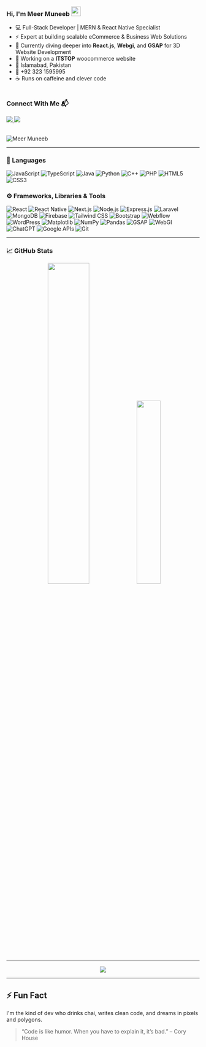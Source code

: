### Hi, I'm Meer Muneeb <img src="https://media.giphy.com/media/hvRJCLFzcasrR4ia7z/giphy.gif" width="25px">

- 💻 Full-Stack Developer | MERN & React Native Specialist
- ⚡ Expert at building scalable eCommerce & Business Web Solutions
- 🌱 Currently diving deeper into **React.js**, **Webgi**, and **GSAP** for 3D Website Development
- 🔭 Working on a **ITSTOP** woocommerce website 
- 📍 Islamabad, Pakistan
- 📱 +92 323 1595995
- ☕ Runs on caffeine and clever code
<br><br>

<h3 align="left">Connect With Me 📬</h3>

<a href="https://www.linkedin.com/in/meer-muneeb">
  <img src="https://img.shields.io/badge/LinkedIn-0077B5?style=for-the-badge&logo=linkedin&logoColor=white" />
</a>
<a href="mailto:meermuneeb18@gmail.com">
  <img src="https://img.shields.io/badge/Gmail-D14836?style=for-the-badge&logo=gmail&logoColor=white" />
</a>
<br><br>

<p align="left">
  <img src="https://komarev.com/ghpvc/?username=MeerMuneeb&label=Profile%20views&color=0e75b6&style=flat" alt="Meer Muneeb" />
</p>

---

### 🧠 Languages

![JavaScript](https://img.shields.io/badge/-JavaScript-black?style=flat-square&logo=javascript)
![TypeScript](https://img.shields.io/badge/-TypeScript-007ACC?style=flat-square&logo=typescript)
![Java](https://img.shields.io/badge/-Java-007396?style=flat-square&logo=java)
![Python](https://img.shields.io/badge/-Python-3776AB?style=flat-square&logo=python)
![C++](https://img.shields.io/badge/-C++-00599C?style=flat-square&logo=c%2B%2B)
![PHP](https://img.shields.io/badge/-PHP-777BB4?style=flat-square&logo=php)
![HTML5](https://img.shields.io/badge/-HTML5-E34F26?style=flat-square&logo=html5&logoColor=white)
![CSS3](https://img.shields.io/badge/-CSS3-1572B6?style=flat-square&logo=css3)

### ⚙️ Frameworks, Libraries & Tools

![React](https://img.shields.io/badge/-React-black?style=flat-square&logo=react)
![React Native](https://img.shields.io/badge/-React%20Native-20232A?style=flat-square&logo=react)
![Next.js](https://img.shields.io/badge/-Next.js-black?style=flat-square&logo=next.js)
![Node.js](https://img.shields.io/badge/-Node.js-black?style=flat-square&logo=node.js)
![Express.js](https://img.shields.io/badge/-Express.js-000000?style=flat-square&logo=express)
![Laravel](https://img.shields.io/badge/-Laravel-FF2D20?style=flat-square&logo=laravel)
![MongoDB](https://img.shields.io/badge/-MongoDB-4EA94B?style=flat-square&logo=mongodb)
![Firebase](https://img.shields.io/badge/-Firebase-FFCA28?style=flat-square&logo=firebase)
![Tailwind CSS](https://img.shields.io/badge/-Tailwind%20CSS-38B2AC?style=flat-square&logo=tailwind-css)
![Bootstrap](https://img.shields.io/badge/-Bootstrap-563D7C?style=flat-square&logo=bootstrap)
![Webflow](https://img.shields.io/badge/-Webflow-4353FF?style=flat-square&logo=webflow)
![WordPress](https://img.shields.io/badge/-WordPress-21759B?style=flat-square&logo=wordpress)
![Matplotlib](https://img.shields.io/badge/-Matplotlib-11557C?style=flat-square&logo=plotly)
![NumPy](https://img.shields.io/badge/-NumPy-013243?style=flat-square&logo=numpy)
![Pandas](https://img.shields.io/badge/-Pandas-150458?style=flat-square&logo=pandas)
![GSAP](https://img.shields.io/badge/-GSAP-88CE02?style=flat-square&logo=greensock)
![WebGI](https://img.shields.io/badge/-WebGI-black?style=flat-square)
![ChatGPT](https://img.shields.io/badge/-ChatGPT-10A37F?style=flat-square&logo=openai)
![Google APIs](https://img.shields.io/badge/-Google%20APIs-4285F4?style=flat-square&logo=google)
![Git](https://img.shields.io/badge/-Git-F05032?style=flat-square&logo=git)


---

### 📈 GitHub Stats

<p align="center">
  <img width="46.3%" src="https://github-readme-stats.vercel.app/api?username=MeerMuneeb&show_icons=true&theme=tokyonight" />
  <img width="35%" src="https://github-readme-stats.vercel.app/api/top-langs/?username=MeerMuneeb&layout=compact&theme=tokyonight" />
</p>

---
<p align="center">  
  <img src="https://github-profile-trophy.vercel.app/?username=MeerMuneeb&theme=tokyonight&column=9" />
</p>


---


## ⚡ Fun Fact  
I'm the kind of dev who drinks chai, writes clean code, and dreams in pixels and polygons.

> “Code is like humor. When you have to explain it, it’s bad.” – Cory House

